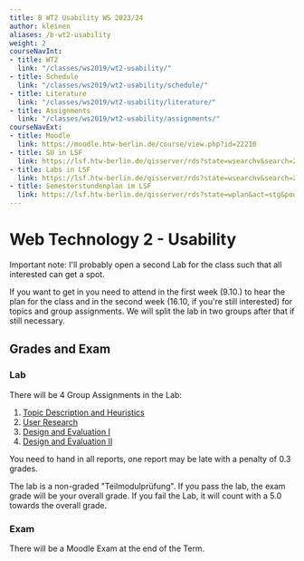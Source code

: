 ```yaml
---
title: B WT2 Usability WS 2023/24
author: kleinen
aliases: /b-wt2-usability
weight: 2
courseNavInt:
- title: WT2
  link: "/classes/ws2019/wt2-usability/"
- title: Schedule
  link: "/classes/ws2019/wt2-usability/schedule/"
- title: Literature
  link: "/classes/ws2019/wt2-usability/literature/"
- title: Assignments
  link: "/classes/ws2019/wt2-usability/assignments/"
courseNavExt:
- title: Moodle
  link: https://moodle.htw-berlin.de/course/view.php?id=22210
- title: SU in LSF
  link: https://lsf.htw-berlin.de/qisserver/rds?state=wsearchv&search=2&veranstaltung.veranstid=154098
- title: Labs in LSF
  link: https://lsf.htw-berlin.de/qisserver/rds?state=wsearchv&search=2&veranstaltung.veranstid=154094
- title: Semesterstundenplan im LSF
  link: https://lsf.htw-berlin.de/qisserver/rds?state=wplan&act=stg&pool=stg&show=plan&P.vx=kurz&r_zuordabstgv.semvonint=5&r_zuordabstgv.sembisint=6&missing=allTerms&k_abstgv.abstgvnr=231
---
```

# Web Technology 2 - Usability

Important note: I'll probably open a second Lab for the class
such that all interested can get a spot.

If you want to get in you need to attend in the first week (9.10.) to hear
the plan for the class and in the second week (16.10, if you're still
interested) for topics and group assignments. We will split the lab in
two groups after that if still necessary.

## Grades and Exam

### Lab
There will be 4 Group Assignments in the Lab:

1. [Topic Description and Heuristics](assignments/assignment_01/)
2. [User Research](assignments/assignment_02/)
3. [Design and Evaluation I](assignments/assignment_03/)
4. [Design and Evaluation II](assignments/assignment_04/)

You need to hand in all reports, one report may be late with a penalty of 0.3
grades.

The lab is a non-graded "Teilmodulprüfung".
If you pass the lab, the exam grade will be your overall grade.
If you fail the Lab, it will count with a 5.0 towards the overall grade.

### Exam

There will be a Moodle Exam at the end of the Term.
